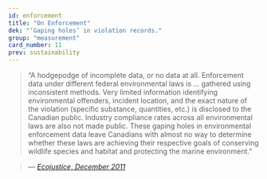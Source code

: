 ```yaml
---
id: enforcement
title: "On Enforcement"
dek: "‘Gaping holes’ in violation records."
group: "measurement"
card_number: 11
prev: sustainability
---
```


> “A hodgepodge of incomplete data, or no data at all. Enforcement data under different federal environmental laws is … gathered using inconsistent methods. Very limited information identifying environmental offenders, incident location, and the exact nature of the violation (specific substance, quantities, etc.) is disclosed to the Canadian public. Industry compliance rates across all environmental laws are also not made public. These gaping holes in environmental enforcement data leave Canadians with almost no way to determine whether these laws are achieving their respective goals of conserving wildlife species and habitat and protecting the marine environment."

> — <cite>[Ecojustice, December 2011][1]</cite>

[1]:http://www.ecojustice.ca/publications/reports/getting-tough-on-environmental-crime/attachment
